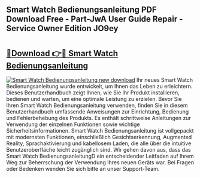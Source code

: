 ## Smart Watch Bedienungsanleitung PDF Download Free - Part-JwA User Guide Repair - Service Owner Edition JO9ey

# <h2><a href="http://df1efi.blite.top/?on=Smart+Watch+Bedienungsanleitung">🔗Download 👉🔴 Smart Watch Bedienungsanleitung</a></h2>

[![Smart Watch Bedienungsanleitung new download](https://i.imgur.com/lujVjoI.png)](http://df1efi.blite.top/?on=Smart+Watch+Bedienungsanleitung)
Ihr neues Smart Watch Bedienungsanleitung wurde entwickelt, um Ihnen das Leben zu erleichtern. Dieses Benutzerhandbuch zeigt Ihnen, wie Sie Ihr Produkt installieren, bedienen und warten, um eine optimale Leistung zu erzielen. Bevor Sie Ihren Smart Watch Bedienungsanleitung verwenden, finden Sie in diesem Benutzerhandbuch umfassende Anweisungen zur Einrichtung, Bedienung und Fehlerbehebung des Produkts. Es enthält schrittweise Anleitungen zur Verwendung der einzelnen Funktionen sowie wichtige Sicherheitsinformationen. Smart Watch Bedienungsanleitung ist vollgepackt mit modernsten Funktionen, einschließlich Gesichtserkennung, Augmented Reality, Sprachaktivierung und kabellosem Laden, die alle über die intuitive Benutzeroberfläche leicht zugänglich sind. Wir gehen davon aus, dass das Smart Watch BedienungsanleitungD ein entscheidender Leitfaden auf Ihrem Weg zur Beherrschung der Verwendung Ihres neuen Geräts war. Bei Fragen oder Bedenken wenden Sie sich bitte an unser Support-Team.
